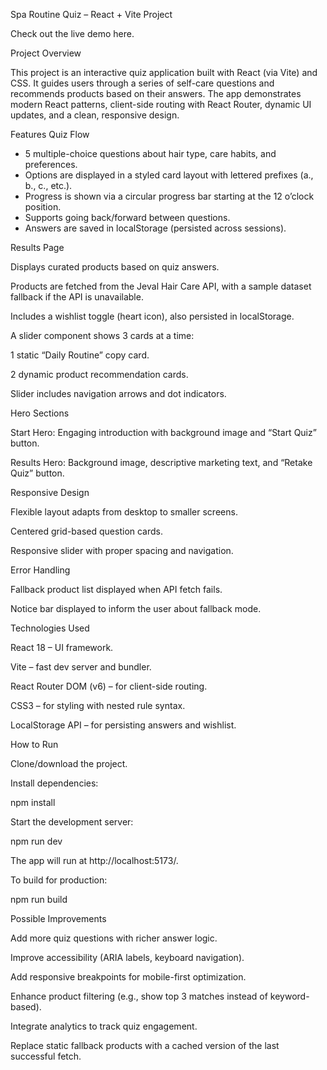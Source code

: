 Spa Routine Quiz – React + Vite Project

Check out the live demo here.

Project Overview

This project is an interactive quiz application built with React (via Vite) and CSS. It guides users through a series of self-care questions and recommends products based on their answers. The app demonstrates modern React patterns, client-side routing with React Router, dynamic UI updates, and a clean, responsive design.

Features
Quiz Flow

- 5 multiple-choice questions about hair type, care habits, and preferences.
- Options are displayed in a styled card layout with lettered prefixes (a., b., c., etc.).
- Progress is shown via a circular progress bar starting at the 12 o’clock position.
- Supports going back/forward between questions.
- Answers are saved in localStorage (persisted across sessions).

Results Page

Displays curated products based on quiz answers.

Products are fetched from the Jeval Hair Care API, with a sample dataset fallback if the API is unavailable.

Includes a wishlist toggle (heart icon), also persisted in localStorage.

A slider component shows 3 cards at a time:

1 static “Daily Routine” copy card.

2 dynamic product recommendation cards.

Slider includes navigation arrows and dot indicators.

Hero Sections

Start Hero: Engaging introduction with background image and “Start Quiz” button.

Results Hero: Background image, descriptive marketing text, and “Retake Quiz” button.

Responsive Design

Flexible layout adapts from desktop to smaller screens.

Centered grid-based question cards.

Responsive slider with proper spacing and navigation.

Error Handling

Fallback product list displayed when API fetch fails.

Notice bar displayed to inform the user about fallback mode.

Technologies Used

React 18 – UI framework.

Vite – fast dev server and bundler.

React Router DOM (v6) – for client-side routing.

CSS3 – for styling with nested rule syntax.

LocalStorage API – for persisting answers and wishlist.

How to Run

Clone/download the project.

Install dependencies:

npm install


Start the development server:

npm run dev


The app will run at http://localhost:5173/.

To build for production:

npm run build


Possible Improvements

Add more quiz questions with richer answer logic.

Improve accessibility (ARIA labels, keyboard navigation).

Add responsive breakpoints for mobile-first optimization.

Enhance product filtering (e.g., show top 3 matches instead of keyword-based).

Integrate analytics to track quiz engagement.

Replace static fallback products with a cached version of the last successful fetch.
